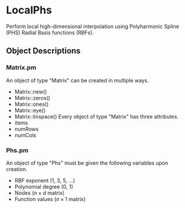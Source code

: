 # LocalPhs
Perform local high-dimensional interpolation using Polyharmonic Spline (PHS) Radial Basis functions (RBFs).
## Object Descriptions
### Matrix.pm
An object of type "Matrix" can be created in multiple ways.
* Matrix::new()
* Matrix::zeros()
* Matrix::ones()
* Matrix::eye()
* Matrix::linspace()
Every object of type "Matrix" has three attributes.
* items
* numRows
* numCols
### Phs.pm
An object of type "Phs" must be given the following variables upon creation.
* RBF exponent (1, 3, 5, ...)
* Polynomial degree (0, 1)
* Nodes ($n \times d$ matrix)
* Function values ($n \times 1$ matrix)
